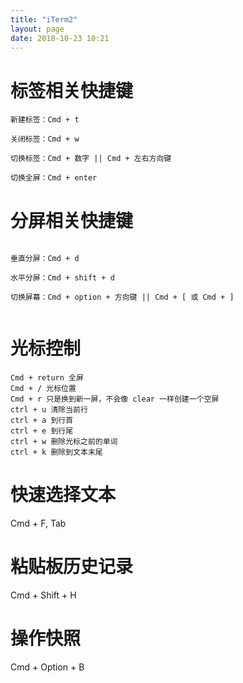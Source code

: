 ```yaml
---
title: "iTerm2"
layout: page
date: 2018-10-23 10:21
---
```


# 标签相关快捷键

```
新建标签：Cmd + t

关闭标签：Cmd + w

切换标签：Cmd + 数字 || Cmd + 左右方向键

切换全屏：Cmd + enter

```

# 分屏相关快捷键

```

垂直分屏：Cmd + d

水平分屏：Cmd + shift + d

切换屏幕：Cmd + option + 方向键 || Cmd + [ 或 Cmd + ]


```

# 光标控制

```
Cmd + return 全屏
Cmd + / 光标位置
Cmd + r 只是换到新一屏，不会像 clear 一样创建一个空屏
ctrl + u 清除当前行
ctrl + a 到行首
ctrl + e 到行尾
ctrl + w 删除光标之前的单词
ctrl + k 删除到文本末尾
```

# 快速选择文本

Cmd + F, Tab

# 粘贴板历史记录

Cmd + Shift + H

# 操作快照

Cmd + Option + B